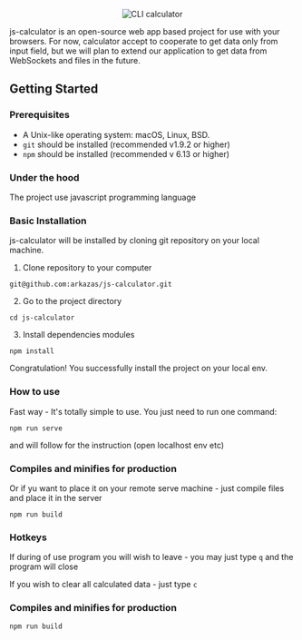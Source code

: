 <p align="center">
  <img src="https://cdn4.vectorstock.com/i/1000x1000/18/78/detective-cute-calculator-character-cartoon-vector-18401878.jpg" alt="CLI calculator">
</p>

js-calculator is an open-source web app based project for use with your browsers.
For now, calculator accept to cooperate to get data only from input field, but we will plan to 
extend our application to get data from WebSockets and files in the future.

## Getting Started

### Prerequisites

* A Unix-like operating system: macOS, Linux, BSD.
* `git` should be installed (recommended v1.9.2 or higher)
* `npm` should be installed (recommended v 6.13 or higher)

### Under the hood

The project use javascript programming language

### Basic Installation

js-calculator will be installed by cloning git repository on your local machine.

1. Clone repository to your computer

```
git@github.com:arkazas/js-calculator.git
```
2. Go to the project directory

```
cd js-calculator
```

3. Install dependencies modules

```
npm install
```

Congratulation! You successfully install the project on your local env.

### How to use

Fast way - It's totally simple to use. You just need to run one command:

```
npm run serve
```

and will follow for the instruction (open localhost env etc)

### Compiles and minifies for production

Or if yu want to place it on your remote serve machine - just compile files and place it in the server

```
npm run build
```

### Hotkeys

If during of use program you will wish to leave - you may just type `q` and the program will close
 
If you wish to clear all calculated data - just type `c` 


### Compiles and minifies for production
```
npm run build
```
